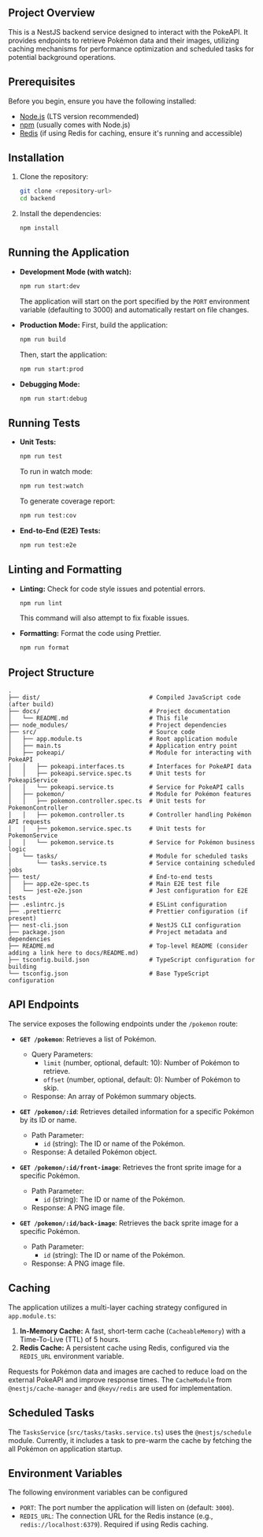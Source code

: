## Project Overview

This is a NestJS backend service designed to interact with the PokeAPI. It provides endpoints to retrieve Pokémon data and their images, utilizing caching mechanisms for performance optimization and scheduled tasks for potential background operations.

## Prerequisites

Before you begin, ensure you have the following installed:

*   [Node.js](https://nodejs.org/) (LTS version recommended)
*   [npm](https://www.npmjs.com/) (usually comes with Node.js)
*   [Redis](https://redis.io/) (if using Redis for caching, ensure it's running and accessible)

## Installation

1.  Clone the repository:
    ```bash
    git clone <repository-url>
    cd backend
    ```
2.  Install the dependencies:
    ```bash
    npm install
    ```

## Running the Application

*   **Development Mode (with watch):**
    ```bash
    npm run start:dev
    ```
    The application will start on the port specified by the `PORT` environment variable (defaulting to 3000) and automatically restart on file changes.

*   **Production Mode:**
    First, build the application:
    ```bash
    npm run build
    ```
    Then, start the application:
    ```bash
    npm run start:prod
    ```

*   **Debugging Mode:**
    ```bash
    npm run start:debug
    ```

## Running Tests

*   **Unit Tests:**
    ```bash
    npm run test
    ```
    To run in watch mode:
    ```bash
    npm run test:watch
    ```
    To generate coverage report:
    ```bash
    npm run test:cov
    ```

*   **End-to-End (E2E) Tests:**
    ```bash
    npm run test:e2e
    ```

## Linting and Formatting

*   **Linting:** Check for code style issues and potential errors.
    ```bash
    npm run lint
    ```
    This command will also attempt to fix fixable issues.

*   **Formatting:** Format the code using Prettier.
    ```bash
    npm run format
    ```

## Project Structure

```
.
├── dist/                               # Compiled JavaScript code (after build)
├── docs/                               # Project documentation
│   └── README.md                       # This file
├── node_modules/                       # Project dependencies
├── src/                                # Source code
│   ├── app.module.ts                   # Root application module
│   ├── main.ts                         # Application entry point
│   ├── pokeapi/                        # Module for interacting with PokeAPI
│   │   ├── pokeapi.interfaces.ts       # Interfaces for PokeAPI data
│   │   ├── pokeapi.service.spec.ts     # Unit tests for PokeapiService
│   │   └── pokeapi.service.ts          # Service for PokeAPI calls
│   ├── pokemon/                        # Module for Pokémon features
│   │   ├── pokemon.controller.spec.ts  # Unit tests for PokemonController
│   │   ├── pokemon.controller.ts       # Controller handling Pokémon API requests
│   │   ├── pokemon.service.spec.ts     # Unit tests for PokemonService
│   │   └── pokemon.service.ts          # Service for Pokémon business logic
│   └── tasks/                          # Module for scheduled tasks
│       └── tasks.service.ts            # Service containing scheduled jobs
├── test/                               # End-to-end tests
│   ├── app.e2e-spec.ts                 # Main E2E test file
│   └── jest-e2e.json                   # Jest configuration for E2E tests
├── .eslintrc.js                        # ESLint configuration
├── .prettierrc                         # Prettier configuration (if present)
├── nest-cli.json                       # NestJS CLI configuration
├── package.json                        # Project metadata and dependencies
├── README.md                           # Top-level README (consider adding a link here to docs/README.md)
├── tsconfig.build.json                 # TypeScript configuration for building
└── tsconfig.json                       # Base TypeScript configuration
```

## API Endpoints

The service exposes the following endpoints under the `/pokemon` route:

*   **`GET /pokemon`**: Retrieves a list of Pokémon.
    *   Query Parameters:
        *   `limit` (number, optional, default: 10): Number of Pokémon to retrieve.
        *   `offset` (number, optional, default: 0): Number of Pokémon to skip.
    *   Response: An array of Pokémon summary objects.

*   **`GET /pokemon/:id`**: Retrieves detailed information for a specific Pokémon by its ID or name.
    *   Path Parameter:
        *   `id` (string): The ID or name of the Pokémon.
    *   Response: A detailed Pokémon object.

*   **`GET /pokemon/:id/front-image`**: Retrieves the front sprite image for a specific Pokémon.
    *   Path Parameter:
        *   `id` (string): The ID or name of the Pokémon.
    *   Response: A PNG image file.

*   **`GET /pokemon/:id/back-image`**: Retrieves the back sprite image for a specific Pokémon.
    *   Path Parameter:
        *   `id` (string): The ID or name of the Pokémon.
    *   Response: A PNG image file.

## Caching

The application utilizes a multi-layer caching strategy configured in `app.module.ts`:

1.  **In-Memory Cache:** A fast, short-term cache (`CacheableMemory`) with a Time-To-Live (TTL) of 5 hours.
2.  **Redis Cache:** A persistent cache using Redis, configured via the `REDIS_URL` environment variable.

Requests for Pokémon data and images are cached to reduce load on the external PokeAPI and improve response times. The `CacheModule` from `@nestjs/cache-manager` and `@keyv/redis` are used for implementation.

## Scheduled Tasks

The `TasksService` (`src/tasks/tasks.service.ts`) uses the `@nestjs/schedule` module. Currently, it includes a task to pre-warm the cache by fetching the all Pokémon on application startup.

## Environment Variables

The following environment variables can be configured

*   `PORT`: The port number the application will listen on (default: `3000`).
*   `REDIS_URL`: The connection URL for the Redis instance (e.g., `redis://localhost:6379`). Required if using Redis caching.